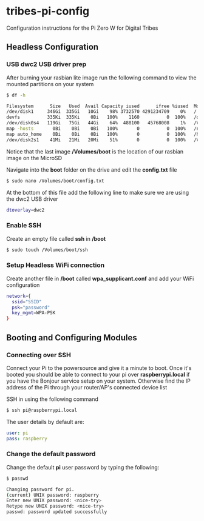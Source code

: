 # tribes-pi-config
Configuration instructions for the Pi Zero W for Digital Tribes

## Headless Configuration

### USB dwc2 USB driver prep

After burning your rasbian lite image run the following command to view the mounted partitions on your system

```bash
$ df -h

Filesystem      Size   Used  Avail Capacity iused      ifree %iused  Mounted on
/dev/disk1     346Gi  335Gi   10Gi    98% 3732570 4291234709    0%   /
devfs          335Ki  335Ki    0Bi   100%    1160          0  100%   /dev
/dev/disk0s4   119Gi   75Gi   44Gi    64%  488100   45768008    1%   /Volumes/BOOTCAMP
map -hosts       0Bi    0Bi    0Bi   100%       0          0  100%   /net
map auto_home    0Bi    0Bi    0Bi   100%       0          0  100%   /home
/dev/disk2s1    41Mi   21Mi   20Mi    51%       0          0  100%   /Volumes/boot
```

Notice that the last image **/Volumes/boot** is the location of our rasbian image on the MicroSD

Navigate into the **boot** folder on the drive and edit the **config.txt** file

```bash
$ sudo nano /Volumes/boot/config.txt
```
At the bottom of this file add the following line to make sure we are using the dwc2 USB driver 

```bash
dtoverlay=dwc2
```

### Enable SSH

Create an empty file called **ssh** in **/boot**

```bash
$ sudo touch /Volumes/boot/ssh
```

### Setup Headless WiFi connection

Create another file in **/boot** called **wpa_supplicant.conf** and add your WiFi configuration

```bash
network={
  ssid="SSID"
  psk="password"
  key_mgmt=WPA-PSK
}
```

## Booting and Configuring Modules

### Connecting over SSH

Connect your Pi to the powersource and give it a minute to boot. Once it's booted you should be able to connect to your pi over **raspberrypi.local** if you have the Bonjour service setup on your system. Otherwise find the IP address of the Pi through your router/AP's connected device list

SSH in using the following command

```bash
$ ssh pi@raspberrypi.local
```

The user details by default are:

```yaml
user: pi
pass: raspberry
```

### Change the default password

Change the default **pi** user password by typing the following:

```bash
$ passwd

Changing password for pi.
(current) UNIX password: raspberry
Enter new UNIX password: <nice-try>
Retype new UNIX password: <nice-try>
passwd: password updated successfully
```
